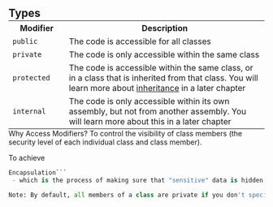 ## Types

<div class="w3-responsive" style="margin:-16px 0;">
<table class="w3-table-all notranslate">
<tbody>
<tr>
<th style="width:22%">Modifier</th>
<th style="width:78%">Description</th>
</tr>
<tr>
<td><code class="w3-codespan">public</code></td>
<td>The code is accessible for all classes</td>
</tr>
<tr>
<td><code class="w3-codespan">private</code></td>
<td>The code is only accessible within the same class</td>
</tr>
<tr>
<td><code class="w3-codespan">protected</code></td>
<td>The code is accessible within the same class, or in a class that is 
inherited from that class. You will learn more about <a href="cs_inheritance.asp">inheritance</a> in a later chapter</td>
</tr>
<tr>
<td><code class="w3-codespan">internal</code></td>
<td>The code is only accessible within its own assembly, but not from another assembly. 
You will learn more about this in a later chapter</td>
</tr>
</tbody>
</table>
</div>

Why Access Modifiers?
To control the visibility of class members (the security level of each individual class and class member).

To achieve 
```python
Encapsulation```
 - which is the process of making sure that "sensitive" data is hidden from users. This is done by declaring fields as private. You will learn more about this in the next chapter.

Note: By default, all members of a class are private if you don't specify an access modifier:
